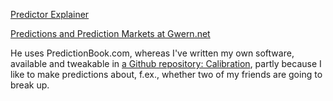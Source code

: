[Predictor Explainer](https://nunosempere.github.io/calibration/prediction_explainer.pdf)

[Predictions and Prediction Markets at Gwern.net](http://www.gwern.net/Prediction-markets)

He uses PredictionBook.com, whereas I've written my own software, available and tweakable in [a Github repository:  Calibration](https://github.com/NunoSempere/calibration), partly because I like to make predictions about, f.ex., whether two of my friends are going to break up.

